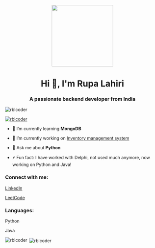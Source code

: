 
<div id="header" align="center">
  <img src="https://media.giphy.com/media/57nf4oyyMmZ2L9QqJN/giphy.gif" width="200"/>

</div>


<h1 align="center">Hi 👋, I'm Rupa Lahiri</h1>
<h3 align="center">A passionate backend developer from India</h3>

<p align="left"> <img src="https://komarev.com/ghpvc/?username=rblcoder&label=Profile%20views&color=0e75b6&style=flat" alt="rblcoder" /> </p>

<p align="left"> <a href="https://github.com/ryo-ma/github-profile-trophy"><img src="https://github-profile-trophy.vercel.app/?username=rblcoder" alt="rblcoder" /></a> </p>

- 🌱 I’m currently learning **MongoDB**

- 🔭 I’m currently working on [Inventory management system](https://github.com/rblcoder/inventoryManagementApp)

- 💬 Ask me about **Python**

- ⚡ Fun fact: I have worked with Delphi, not used much anymore, now working on Python and Java!

<h3 align="left">Connect with me:</h3>
<p align="left">
<a href="https://linkedin.com/in/rupa-lahiri-developer" target="blank">LinkedIn</a>

<a href="https://www.leetcode.com/rupacoach" target="blank">LeetCode</a>
</p>

<h3 align="left">Languages:</h3>
<p>
Python

Java
</p>

<p><img align="left" src="https://github-readme-stats.vercel.app/api/top-langs?username=rblcoder&show_icons=true&locale=en&layout=compact" alt="rblcoder" /></p>

<p>&nbsp;<img align="center" src="https://github-readme-stats.vercel.app/api?username=rblcoder&show_icons=true&locale=en" alt="rblcoder" /></p>



<!--
**rblcoder/rblcoder** is a ✨ _special_ ✨ repository because its `README.md` (this file) appears on your GitHub profile.

Here are some ideas to get you started:

- 🔭 I’m currently working on ...
- 🌱 I’m currently learning ...
- 👯 I’m looking to collaborate on ...
- 🤔 I’m looking for help with ...
- 💬 Ask me about ...
- 📫 How to reach me: ...
- 😄 Pronouns: ...
- ⚡ Fun fact: ...
-->
